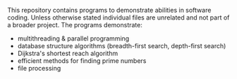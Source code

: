This repository contains programs to demonstrate abilities in software coding. Unless otherwise stated individual files are unrelated and not part of a broader project. 
The programs demonstrate: 
- multithreading & parallel programming
- database structure algorithms (breadth-first search, depth-first search)
- Dijkstra's shortest reach algorithm 
- efficient methods for finding prime numbers
- file processing